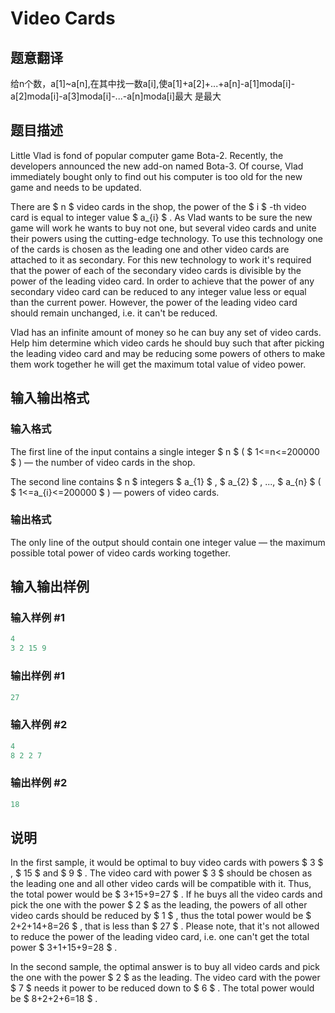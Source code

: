 # Video Cards

## 题意翻译

给n个数，a[1]~a[n],在其中找一数a[i],使a[1]+a[2]+...+a[n]-a[1]moda[i]-a[2]moda[i]-a[3]moda[i]-...-a[n]moda[i]最大 是最大

## 题目描述

Little Vlad is fond of popular computer game Bota-2. Recently, the developers announced the new add-on named Bota-3. Of course, Vlad immediately bought only to find out his computer is too old for the new game and needs to be updated.

There are $ n $ video cards in the shop, the power of the $ i $ -th video card is equal to integer value $ a_{i} $ . As Vlad wants to be sure the new game will work he wants to buy not one, but several video cards and unite their powers using the cutting-edge technology. To use this technology one of the cards is chosen as the leading one and other video cards are attached to it as secondary. For this new technology to work it's required that the power of each of the secondary video cards is divisible by the power of the leading video card. In order to achieve that the power of any secondary video card can be reduced to any integer value less or equal than the current power. However, the power of the leading video card should remain unchanged, i.e. it can't be reduced.

Vlad has an infinite amount of money so he can buy any set of video cards. Help him determine which video cards he should buy such that after picking the leading video card and may be reducing some powers of others to make them work together he will get the maximum total value of video power.

## 输入输出格式

### 输入格式

The first line of the input contains a single integer $ n $ ( $ 1<=n<=200000 $ ) — the number of video cards in the shop.

The second line contains $ n $ integers $ a_{1} $ , $ a_{2} $ , ..., $ a_{n} $ ( $ 1<=a_{i}<=200000 $ ) — powers of video cards.

### 输出格式

The only line of the output should contain one integer value — the maximum possible total power of video cards working together.

## 输入输出样例

### 输入样例 #1

```cpp
4
3 2 15 9

```
### 输出样例 #1

```cpp
27

```
### 输入样例 #2

```cpp
4
8 2 2 7

```
### 输出样例 #2

```cpp
18

```
## 说明

In the first sample, it would be optimal to buy video cards with powers $ 3 $ , $ 15 $ and $ 9 $ . The video card with power $ 3 $ should be chosen as the leading one and all other video cards will be compatible with it. Thus, the total power would be $ 3+15+9=27 $ . If he buys all the video cards and pick the one with the power $ 2 $ as the leading, the powers of all other video cards should be reduced by $ 1 $ , thus the total power would be $ 2+2+14+8=26 $ , that is less than $ 27 $ . Please note, that it's not allowed to reduce the power of the leading video card, i.e. one can't get the total power $ 3+1+15+9=28 $ .

In the second sample, the optimal answer is to buy all video cards and pick the one with the power $ 2 $ as the leading. The video card with the power $ 7 $ needs it power to be reduced down to $ 6 $ . The total power would be $ 8+2+2+6=18 $ .

